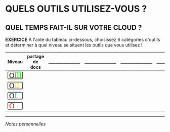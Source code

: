 # QUELS OUTILS UTILISEZ-VOUS ?

## QUEL TEMPS FAIT-IL SUR VOTRE CLOUD ?

**EXERCICE**   À l'aide du tableau ci-dessous, choisissez 6 catégories d'outils et déterminer à quel niveau se situent les outils que vous utilisez !

| Niveau | partage de docs | _______________ | _______________ | _______________ | _______________ | _______________ |
| :----- | :-------------: | :-------------: | :-------------: | :-------------: | :-------------: | :-------------: |
| ![capsule-niveau-3](img/OIII-capsule-small-3.png) |  |  |  |  |  |  |
| ![capsule-niveau-2](img/OIII-capsule-small-2.png) |  |  |  |  |  |  |
| ![capsule-niveau-1](img/OIII-capsule-small-1.png) |  |  |  |  |  |  |
| ![capsule-niveau-0](img/OIII-capsule-small-0.png) |  |  |  |  |  |  |

---
*Notes personnelles*   